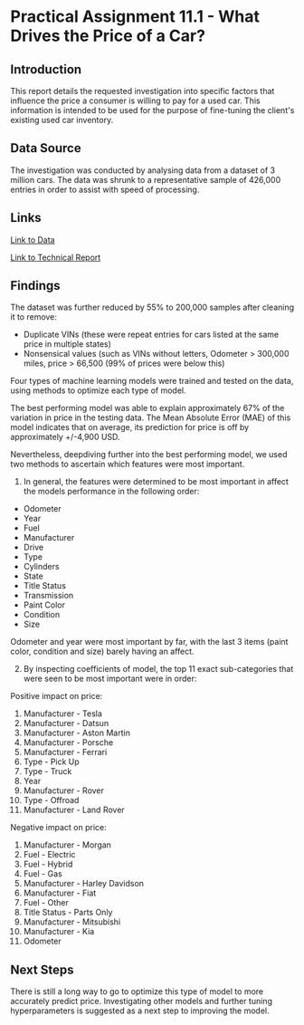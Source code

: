 # Practical Assignment 11.1 - What Drives the Price of a Car?

## Introduction
This report details the requested investigation into specific factors that influence the price a consumer is willing to pay for a used car.  This information is intended to be used for the purpose of fine-tuning the client's existing used car inventory.

## Data Source
The investigation was conducted by analysing data from a dataset of 3 million cars.  The data was shrunk to a representative sample of 426,000 entries in order to assist with speed of processing.

## Links
[Link to Data](https://github.com/mpacielim/UsedCarValuation/tree/main/data)

[Link to Technical Report](https://github.com/mpacielim/UsedCarValuation/blob/main/Used%20Car%20Valuation%20Technical%20Report.ipynb)

## Findings
The dataset was further reduced by 55% to 200,000 samples after cleaning it to remove:
- Duplicate VINs (these were repeat entries for cars listed at the same price in multiple states)
- Nonsensical values (such as VINs without letters, Odometer > 300,000 miles, price > 66,500 (99% of prices were below this)

Four types of machine learning models were trained and tested on the data, using methods to optimize each type of model. 

The best performing model was able to explain approximately 67% of the variation in price in the testing data.  The Mean Absolute Error (MAE) of this model indicates that on average, its prediction for price is off by approximately +/-4,900 USD.

Nevertheless, deepdiving further into the best performing model, we used two methods to ascertain which features were most important.

1. In general, the features were determined to be most important in affect the models performance in the following order:
- Odometer
- Year
- Fuel
- Manufacturer
- Drive
- Type
- Cylinders
- State
- Title Status
- Transmission
- Paint Color
- Condition
- Size

Odometer and year were most important by far, with the last 3 items (paint color, condition and size) barely having an affect.

2. By inspecting coefficients of model, the top 11 exact sub-categories that were seen to be most important were in order:

Positive impact on price:
1. Manufacturer - Tesla
2. Manufacturer - Datsun
3. Manufacturer - Aston Martin
4. Manufacturer - Porsche
5. Manufacturer - Ferrari
6. Type - Pick Up
7. Type - Truck
8. Year
9. Manufacturer - Rover
10. Type - Offroad
11. Manufacturer - Land Rover

Negative impact on price:
1. Manufacturer - Morgan
2. Fuel - Electric
3. Fuel - Hybrid
4. Fuel - Gas
5. Manufacturer - Harley Davidson
6. Manufacturer - Fiat
7. Fuel - Other
8. Title Status - Parts Only
9. Manufacturer - Mitsubishi
10. Manufacturer - Kia
11. Odometer

## Next Steps
There is still a long way to go to optimize this type of model to more accurately predict price.  Investigating other models and further tuning hyperparameters is suggested as a next step to improving the model.
